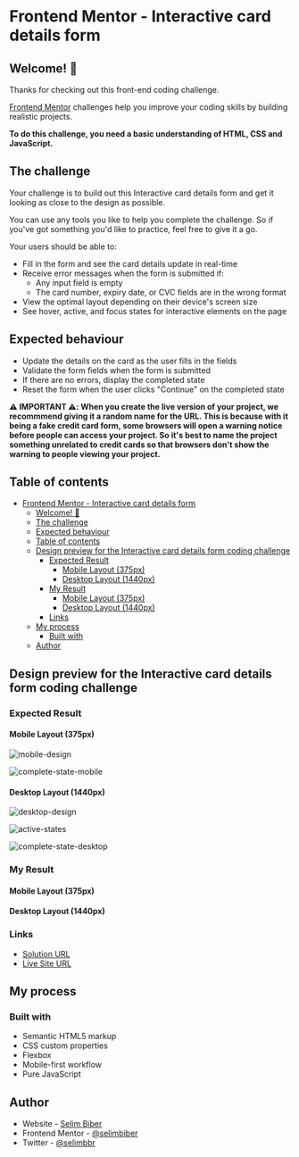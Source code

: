 # Frontend Mentor - Interactive card details form

## Welcome! 👋

Thanks for checking out this front-end coding challenge.

[Frontend Mentor](https://www.frontendmentor.io) challenges help you improve your coding skills by building realistic projects.

**To do this challenge, you need a basic understanding of HTML, CSS and JavaScript.**

## The challenge

Your challenge is to build out this Interactive card details form and get it looking as close to the design as possible.

You can use any tools you like to help you complete the challenge. So if you've got something you'd like to practice, feel free to give it a go.

Your users should be able to: 

- Fill in the form and see the card details update in real-time 
- Receive error messages when the form is submitted if: 
  - Any input field is empty 
  - The card number, expiry date, or CVC fields are in the wrong format 
- View the optimal layout depending on their device's screen size 
- See hover, active, and focus states for interactive elements on the page

## Expected behaviour 

- Update the details on the card as the user fills in the fields 
- Validate the form fields when the form is submitted 
- If there are no errors, display the completed state 
- Reset the form when the user clicks "Continue" on the completed state 

**⚠️ IMPORTANT ⚠️: When you create the live version of your project, we recommmend giving it a random name for the URL. This is because with it being a fake credit card form, some browsers will open a warning notice before people can access your project. So it's best to name the project something unrelated to credit cards so that browsers don't show the warning to people viewing your project.**

## Table of contents
- [Frontend Mentor - Interactive card details form](#frontend-mentor---interactive-card-details-form)
  - [Welcome! 👋](#welcome-)
  - [The challenge](#the-challenge)
  - [Expected behaviour](#expected-behaviour)
  - [Table of contents](#table-of-contents)
  - [Design preview for the Interactive card details form coding challenge](#design-preview-for-the-interactive-card-details-form-coding-challenge)
    - [Expected Result](#expected-result)
      - [Mobile Layout (375px)](#mobile-layout-375px)
      - [Desktop Layout (1440px)](#desktop-layout-1440px)
    - [My Result](#my-result)
      - [Mobile Layout (375px)](#mobile-layout-375px-1)
      - [Desktop Layout (1440px)](#desktop-layout-1440px-1)
    - [Links](#links)
  - [My process](#my-process)
    - [Built with](#built-with)
  - [Author](#author)

## Design preview for the Interactive card details form coding challenge

### Expected Result

#### Mobile Layout (375px)

![mobile-design](https://github.com/selimbiber/Pure-JavaScript-Projects/assets/117529414/e2157d58-eaf8-4575-a16d-5f1fb25cf254)

![complete-state-mobile](https://github.com/selimbiber/Pure-JavaScript-Projects/assets/117529414/abdba1ab-71b5-4354-bb8e-315663bf0e2e)

#### Desktop Layout (1440px)

![desktop-design](https://github.com/selimbiber/Pure-JavaScript-Projects/assets/117529414/20e6ac05-8db9-4a60-9b1c-5e50712585f0)

![active-states](https://github.com/selimbiber/Pure-JavaScript-Projects/assets/117529414/2f9b51ee-8c3d-481b-902e-054ed5ae89e2)

![complete-state-desktop](https://github.com/selimbiber/Pure-JavaScript-Projects/assets/117529414/601864c3-7de7-44c2-9009-02878bc37b19)

### My Result

#### Mobile Layout (375px)

#### Desktop Layout (1440px)

### Links

- [Solution URL](https://www.frontendmentor.io/solutions/interactive-card-details-form-crKczW-Sv5)
- [Live Site URL](https://htmlpreview.github.io/?https://github.com/selimbiber/Pure-JavaScript-Projects/blob/main/InteractiveCardDetailsForm/index.html)

## My process

### Built with

- Semantic HTML5 markup
- CSS custom properties
- Flexbox
- Mobile-first workflow
- Pure JavaScript

## Author

- Website - [Selim Biber](https://www.selimbiber.dev)
- Frontend Mentor - [@selimbiber](https://www.frontendmentor.io/profile/selimbiber)
- Twitter - [@selimbbr](https://www.twitter.com/selimbbr)
